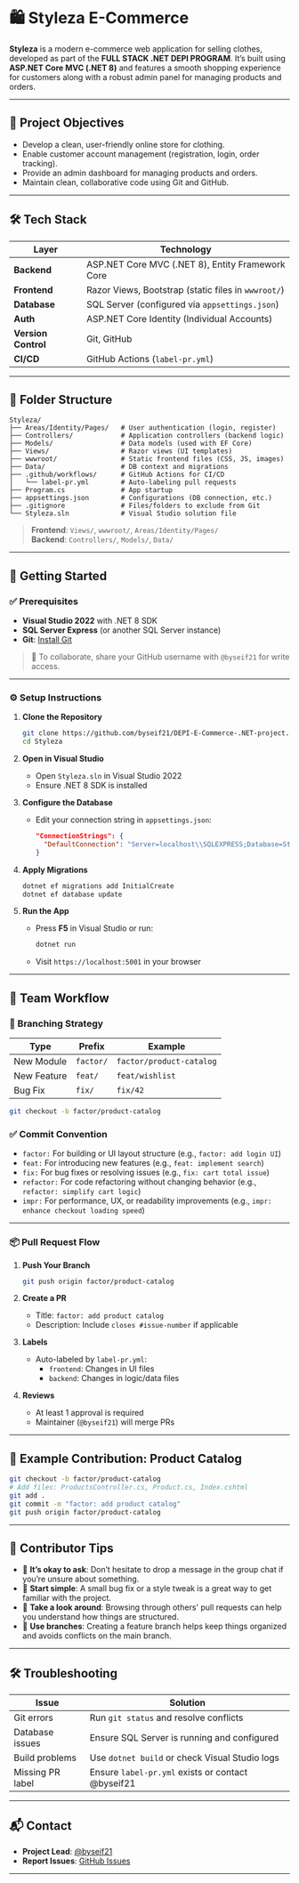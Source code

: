 
# 🛍️ Styleza E-Commerce

**Styleza** is a modern e-commerce web application for selling clothes, developed as part of the **FULL STACK .NET DEPI PROGRAM**. It’s built using **ASP.NET Core MVC (.NET 8)** and features a smooth shopping experience for customers along with a robust admin panel for managing products and orders.

---

## 🎯 Project Objectives

- Develop a clean, user-friendly online store for clothing.
- Enable customer account management (registration, login, order tracking).
- Provide an admin dashboard for managing products and orders.
- Maintain clean, collaborative code using Git and GitHub.

---

## 🛠️ Tech Stack

| Layer        | Technology                                      |
|--------------|--------------------------------------------------|
| **Backend**  | ASP.NET Core MVC (.NET 8), Entity Framework Core |
| **Frontend** | Razor Views, Bootstrap (static files in `wwwroot/`) |
| **Database** | SQL Server (configured via `appsettings.json`)   |
| **Auth**     | ASP.NET Core Identity (Individual Accounts)       |
| **Version Control** | Git, GitHub                            |
| **CI/CD**    | GitHub Actions (`label-pr.yml`)                  |

---

## 📁 Folder Structure

```
Styleza/
├── Areas/Identity/Pages/   # User authentication (login, register)
├── Controllers/            # Application controllers (backend logic)
├── Models/                 # Data models (used with EF Core)
├── Views/                  # Razor views (UI templates)
├── wwwroot/                # Static frontend files (CSS, JS, images)
├── Data/                   # DB context and migrations
├── .github/workflows/      # GitHub Actions for CI/CD
│   └── label-pr.yml        # Auto-labeling pull requests
├── Program.cs              # App startup
├── appsettings.json        # Configurations (DB connection, etc.)
├── .gitignore              # Files/folders to exclude from Git
└── Styleza.sln             # Visual Studio solution file
```

> **Frontend**: `Views/`, `wwwroot/`, `Areas/Identity/Pages/`  
> **Backend**: `Controllers/`, `Models/`, `Data/`

---

## 🚀 Getting Started

### ✅ Prerequisites

- **Visual Studio 2022** with .NET 8 SDK
- **SQL Server Express** (or another SQL Server instance)
- **Git**: [Install Git](https://git-scm.com/)

> 🔐 To collaborate, share your GitHub username with `@byseif21` for write access.

---

### ⚙️ Setup Instructions

1. **Clone the Repository**
   ```bash
   git clone https://github.com/byseif21/DEPI-E-Commerce-.NET-project.git
   cd Styleza
   ```

2. **Open in Visual Studio**
   - Open `Styleza.sln` in Visual Studio 2022
   - Ensure .NET 8 SDK is installed

3. **Configure the Database**
   - Edit your connection string in `appsettings.json`:
     ```json
     "ConnectionStrings": {
       "DefaultConnection": "Server=localhost\\SQLEXPRESS;Database=StylezaDb;Trusted_Connection=True;"
     }
     ```

4. **Apply Migrations**
   ```bash
   dotnet ef migrations add InitialCreate
   dotnet ef database update
   ```

5. **Run the App**
   - Press **F5** in Visual Studio or run:
     ```bash
     dotnet run
     ```
   - Visit `https://localhost:5001` in your browser

---

## 👥 Team Workflow

### 🌿 Branching Strategy

| Type        | Prefix          | Example                            |
|-------------|------------------|------------------------------------|
| New Module  | `factor/`        | `factor/product-catalog`           |
| New Feature | `feat/`          | `feat/wishlist`                    |
| Bug Fix     | `fix/`           | `fix/42`                           |

```bash
git checkout -b factor/product-catalog
```

### ✅ Commit Convention

- `factor:` For building or UI layout structure (e.g., `factor: add login UI`)
- `feat:` For introducing new features (e.g., `feat: implement search`)
- `fix:` For bug fixes or resolving issues (e.g., `fix: cart total issue`)
- `refactor:` For code refactoring without changing behavior (e.g., `refactor: simplify cart logic`)
- `impr:` For performance, UX, or readability improvements (e.g., `impr: enhance checkout loading speed`)

---

### 📦 Pull Request Flow

1. **Push Your Branch**
   ```bash
   git push origin factor/product-catalog
   ```

2. **Create a PR**
   - Title: `factor: add product catalog`
   - Description: Include `closes #issue-number` if applicable

3. **Labels**
   - Auto-labeled by `label-pr.yml`:
     - `frontend`: Changes in UI files
     - `backend`: Changes in logic/data files

4. **Reviews**
   - At least 1 approval is required
   - Maintainer (`@byseif21`) will merge PRs

---

## 🧪 Example Contribution: Product Catalog

```bash
git checkout -b factor/product-catalog
# Add files: ProductsController.cs, Product.cs, Index.cshtml
git add .
git commit -m "factor: add product catalog"
git push origin factor/product-catalog
```

---

## 🌱 Contributor Tips

- 💬 **It’s okay to ask**: Don’t hesitate to drop a message in the group chat if you’re unsure about something.
- 🐞 **Start simple**: A small bug fix or a style tweak is a great way to get familiar with the project.
- 👀 **Take a look around**: Browsing through others' pull requests can help you understand how things are structured.
- 🌿 **Use branches**: Creating a feature branch helps keep things organized and avoids conflicts on the main branch.

---

## 🛠️ Troubleshooting

| Issue             | Solution                                      |
|------------------|-----------------------------------------------|
| Git errors       | Run `git status` and resolve conflicts         |
| Database issues  | Ensure SQL Server is running and configured    |
| Build problems   | Use `dotnet build` or check Visual Studio logs |
| Missing PR label | Ensure `label-pr.yml` exists or contact @byseif21 |

---

## 📬 Contact

- **Project Lead**: [@byseif21](https://github.com/byseif21)
- **Report Issues**: [GitHub Issues](https://github.com/byseif21/DEPI-E-Commerce-.NET-project/issues)

---
